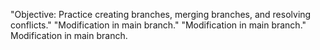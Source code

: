 "Objective: Practice creating branches, merging branches, and resolving conflicts." 
"Modification in main branch." 
"Modification in main branch." 
Modification in main branch. 
